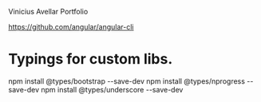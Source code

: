 Vinicius Avellar Portfolio

https://github.com/angular/angular-cli

# Typings for custom libs.
npm install @types/bootstrap --save-dev
npm install @types/nprogress --save-dev
npm install @types/underscore --save-dev